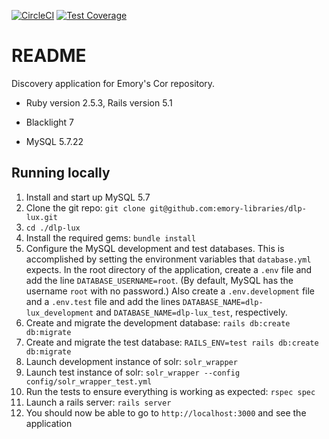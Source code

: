 [![CircleCI](https://circleci.com/gh/emory-libraries/dlp-lux.svg?style=svg)](https://circleci.com/gh/emory-libraries/dlp-lux)
[![Test Coverage](https://api.codeclimate.com/v1/badges/a0d9d34d60d7f3ffe2c2/test_coverage)](https://codeclimate.com/github/emory-libraries/dlp-lux/test_coverage)

# README

Discovery application for Emory's Cor repository.

* Ruby version 2.5.3, Rails version 5.1

* Blacklight 7

* MySQL 5.7.22

## Running locally

1. Install and start up MySQL 5.7
1. Clone the git repo: `git clone git@github.com:emory-libraries/dlp-lux.git`
1. `cd ./dlp-lux`
1. Install the required gems: `bundle install`
1. Configure the MySQL development and test databases. This is accomplished by setting the environment variables that `database.yml` expects. In the root directory of the application, create a `.env` file and add the line `DATABASE_USERNAME=root`. (By default, MySQL has the username `root` with no password.) Also create a `.env.development` file and a `.env.test` file and add the lines `DATABASE_NAME=dlp-lux_development` and `DATABASE_NAME=dlp-lux_test`, respectively.
1. Create and migrate the development database: `rails db:create db:migrate`
1. Create and migrate the test database: `RAILS_ENV=test rails db:create db:migrate`
1. Launch development instance of solr: `solr_wrapper`
1. Launch test instance of solr: `solr_wrapper --config config/solr_wrapper_test.yml`
1. Run the tests to ensure everything is working as expected: `rspec spec`
1. Launch a rails server: `rails server`
1. You should now be able to go to `http://localhost:3000` and see the application

